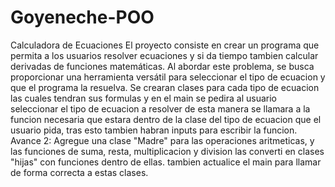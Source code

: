 # Goyeneche-POO
Calculadora de Ecuaciones
El proyecto consiste en crear un programa que permita a los usuarios resolver ecuaciones y si da tiempo tambien calcular derivadas de funciones matemáticas. Al abordar este problema, se busca proporcionar una herramienta versátil para seleccionar el tipo de ecuacion y que el programa la resuelva.
Se crearan clases para cada tipo de ecuacion las cuales tendran sus formulas y en el main se pedira al usuario seleccionar el tipo de ecuacion a resolver de esta manera se llamara a la funcion necesaria que estara dentro de la clase del tipo de ecuacion que el usuario pida, tras esto tambien habran inputs para escribir la funcion.
Avance 2: 
Agregue una clase "Madre" para las operaciones aritmeticas, y las funciones de suma, resta, multiplicacion y division las converti en clases "hijas" con funciones dentro de ellas.
tambien actualice el  main para llamar de forma correcta a estas clases.
